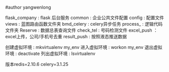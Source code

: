 #author yangwenlong



flask_company       :   flask 后台服务
    common          :   企业公共文件配置
    config          :   配置文件
    views           :   蓝图路由函数文件夹
    bmd_celery      :   celery异步任务
    process_            :   逻辑代码文件夹
        Reserve         :   数据总表查询文件
        check_tel       :   号码检测文件
        excel_push      ：  excel上传，公司/手机号去重
        result_push     :   按照液态推送数据

创建虚拟环境 : mkvirtualenv my_env
进入虚拟环境 : workon my_env
退出虚拟环境 : deactivate
列出虚拟环境 : lsvirtualenv


版本redis=2.10.6
    celery=3.1.25 
